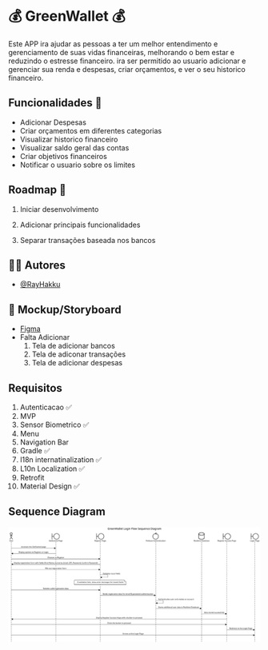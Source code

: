 # :moneybag: GreenWallet :moneybag:

Este APP ira ajudar as pessoas a ter um melhor entendimento e gerenciamento de suas vidas financeiras, melhorando o bem estar e reduzindo o estresse financeiro.
ira ser permitido ao usuario adicionar e gerenciar sua renda e despesas, criar orçamentos, e ver o seu historico financeiro.

## Funcionalidades :pushpin:

- Adicionar Despesas
- Criar orçamentos em diferentes categorias
- Visualizar historico financeiro
- Visualizar saldo geral das contas
- Criar objetivos financeiros
- Notificar o usuario sobre os limites

## Roadmap :pushpin:

1. Iniciar desenvolvimento

2. Adicionar principais funcionalidades

3. Separar transações baseada nos bancos

## :man_technologist: Autores

- [@RayHakku](https://github.com/RayHakku)

## :receipt: Mockup/Storyboard

- [Figma](https://www.figma.com/file/J851lhiI8NmmmsGGKvYxrI/GreenWallet-Mobile?type=design&node-id=2%3A7&mode=design&t=lZ4de6VEOcTIoVjU-1) 
- Falta Adicionar
  1. Tela de adicionar bancos
  2. Tela de adiconar transações
  3. Tela de adicionar despesas

## Requisitos
  1. Autenticacao :white_check_mark:
  2. MVP
  3. Sensor Biometrico :white_check_mark:
  4. Menu
  5. Navigation Bar
  6. Gradle :white_check_mark:
  7. l18n internatinalization :white_check_mark:
  8. L10n Localization :white_check_mark:
  9. Retrofit 
  10. Material Design :white_check_mark:

## Sequence Diagram
![Sequence Diagram of a Login Flow](GreenWalletLoginFlowDiagram.png)